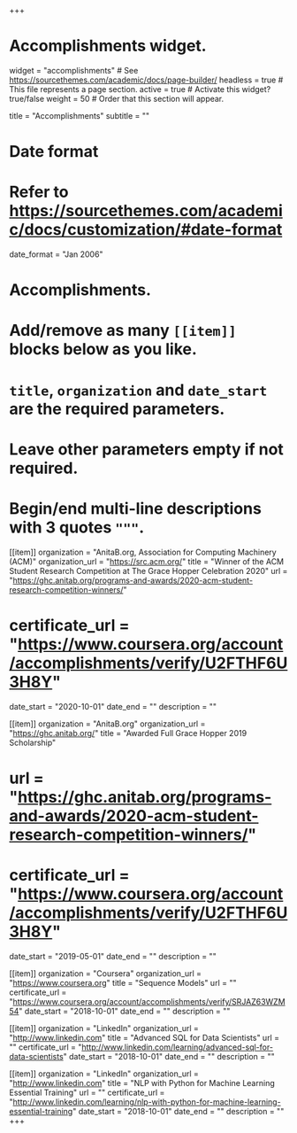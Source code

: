 +++
# Accomplishments widget.
widget = "accomplishments"  # See https://sourcethemes.com/academic/docs/page-builder/
headless = true  # This file represents a page section.
active = true  # Activate this widget? true/false
weight = 50  # Order that this section will appear.

title = "Accomplish&shy;ments"
subtitle = ""

# Date format
#   Refer to https://sourcethemes.com/academic/docs/customization/#date-format
date_format = "Jan 2006"

# Accomplishments.
#   Add/remove as many `[[item]]` blocks below as you like.
#   `title`, `organization` and `date_start` are the required parameters.
#   Leave other parameters empty if not required.
#   Begin/end multi-line descriptions with 3 quotes `"""`.

[[item]]
  organization = "AnitaB.org, Association for Computing Machinery (ACM)"
  organization_url = "https://src.acm.org/"
  title = "Winner of the ACM Student Research Competition at The Grace Hopper Celebration 2020"
  url = "https://ghc.anitab.org/programs-and-awards/2020-acm-student-research-competition-winners/"
  # certificate_url = "https://www.coursera.org/account/accomplishments/verify/U2FTHF6U3H8Y"
  date_start = "2020-10-01"
  date_end = ""
  description = ""

[[item]]
  organization = "AnitaB.org"
  organization_url = "https://ghc.anitab.org/"
  title = "Awarded Full Grace Hopper 2019 Scholarship"
  # url = "https://ghc.anitab.org/programs-and-awards/2020-acm-student-research-competition-winners/"
  # certificate_url = "https://www.coursera.org/account/accomplishments/verify/U2FTHF6U3H8Y"
  date_start = "2019-05-01"
  date_end = ""
  description = ""

[[item]]
  organization = "Coursera"
  organization_url = "https://www.coursera.org"
  title = "Sequence Models"
  url = ""
  certificate_url = "https://www.coursera.org/account/accomplishments/verify/SRJAZ63WZM54"
  date_start = "2018-10-01"
  date_end = ""
  description = ""

[[item]]
  organization = "LinkedIn"
  organization_url = "http://www.linkedin.com"
  title = "Advanced SQL for Data Scientists"
  url = ""
  certificate_url = "http://www.linkedin.com/learning/advanced-sql-for-data-scientists"
  date_start = "2018-10-01"
  date_end = ""
  description = ""
  
[[item]]
  organization = "LinkedIn"
  organization_url = "http://www.linkedin.com"
  title = "NLP with Python for Machine Learning Essential Training"
  url = ""
  certificate_url = "http://www.linkedin.com/learning/nlp-with-python-for-machine-learning-essential-training"
  date_start = "2018-10-01"
  date_end = ""
  description = ""
+++
